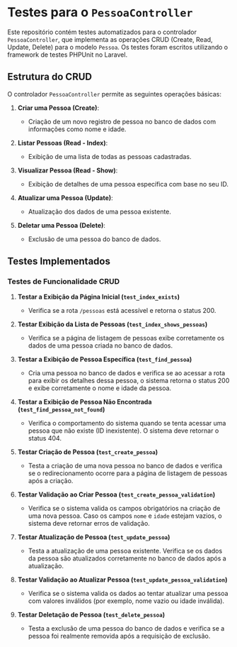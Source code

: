 
# Testes para o `PessoaController`

Este repositório contém testes automatizados para o controlador `PessoaController`, que implementa as operações CRUD (Create, Read, Update, Delete) para o modelo `Pessoa`. Os testes foram escritos utilizando o framework de testes PHPUnit no Laravel.

## Estrutura do CRUD

O controlador `PessoaController` permite as seguintes operações básicas:

1. **Criar uma Pessoa (Create)**:
   - Criação de um novo registro de pessoa no banco de dados com informações como nome e idade.

2. **Listar Pessoas (Read - Index)**:
   - Exibição de uma lista de todas as pessoas cadastradas.

3. **Visualizar Pessoa (Read - Show)**:
   - Exibição de detalhes de uma pessoa específica com base no seu ID.

4. **Atualizar uma Pessoa (Update)**:
   - Atualização dos dados de uma pessoa existente.

5. **Deletar uma Pessoa (Delete)**:
   - Exclusão de uma pessoa do banco de dados.

## Testes Implementados

### Testes de Funcionalidade CRUD

1. **Testar a Exibição da Página Inicial (`test_index_exists`)**
   - Verifica se a rota `/pessoas` está acessível e retorna o status 200.

2. **Testar Exibição da Lista de Pessoas (`test_index_shows_pessoas`)**
   - Verifica se a página de listagem de pessoas exibe corretamente os dados de uma pessoa criada no banco de dados.

3. **Testar a Exibição de Pessoa Específica (`test_find_pessoa`)**
   - Cria uma pessoa no banco de dados e verifica se ao acessar a rota para exibir os detalhes dessa pessoa, o sistema retorna o status 200 e exibe corretamente o nome e idade da pessoa.

4. **Testar a Exibição de Pessoa Não Encontrada (`test_find_pessoa_not_found`)**
   - Verifica o comportamento do sistema quando se tenta acessar uma pessoa que não existe (ID inexistente). O sistema deve retornar o status 404.

5. **Testar Criação de Pessoa (`test_create_pessoa`)**
   - Testa a criação de uma nova pessoa no banco de dados e verifica se o redirecionamento ocorre para a página de listagem de pessoas após a criação.

6. **Testar Validação ao Criar Pessoa (`test_create_pessoa_validation`)**
   - Verifica se o sistema valida os campos obrigatórios na criação de uma nova pessoa. Caso os campos `nome` e `idade` estejam vazios, o sistema deve retornar erros de validação.

7. **Testar Atualização de Pessoa (`test_update_pessoa`)**
   - Testa a atualização de uma pessoa existente. Verifica se os dados da pessoa são atualizados corretamente no banco de dados após a atualização.

8. **Testar Validação ao Atualizar Pessoa (`test_update_pessoa_validation`)**
   - Verifica se o sistema valida os dados ao tentar atualizar uma pessoa com valores inválidos (por exemplo, nome vazio ou idade inválida).

9. **Testar Deletação de Pessoa (`test_delete_pessoa`)**
   - Testa a exclusão de uma pessoa do banco de dados e verifica se a pessoa foi realmente removida após a requisição de exclusão.



